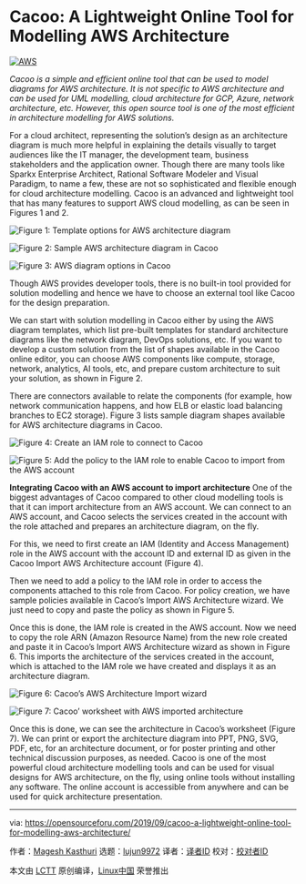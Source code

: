 [#]: collector: (lujun9972)
[#]: translator: ( )
[#]: reviewer: ( )
[#]: publisher: ( )
[#]: url: ( )
[#]: subject: (Cacoo: A Lightweight Online Tool for Modelling AWS Architecture)
[#]: via: (https://opensourceforu.com/2019/09/cacoo-a-lightweight-online-tool-for-modelling-aws-architecture/)
[#]: author: (Magesh Kasthuri https://opensourceforu.com/author/magesh-kasthuri/)

Cacoo: A Lightweight Online Tool for Modelling AWS Architecture
======

[![AWS][1]][2]

_Cacoo is a simple and efficient online tool that can be used to model diagrams for AWS architecture. It is not specific to AWS architecture and can be used for UML modelling, cloud architecture for GCP, Azure, network architecture, etc. However, this open source tool is one of the most efficient in architecture modelling for AWS solutions._

For a cloud architect, representing the solution’s design as an architecture diagram is much more helpful in explaining the details visually to target audiences like the IT manager, the development team, business stakeholders and the application owner. Though there are many tools like Sparkx Enterprise Architect, Rational Software Modeler and Visual Paradigm, to name a few, these are not so sophisticated and flexible enough for cloud architecture modelling. Cacoo is an advanced and lightweight tool that has many features to support AWS cloud modelling, as can be seen in Figures 1 and 2.

![Figure 1: Template options for AWS architecture diagram][3]

![Figure 2: Sample AWS architecture diagram in Cacoo][4]

![Figure 3: AWS diagram options in Cacoo][5]

Though AWS provides developer tools, there is no built-in tool provided for solution modelling and hence we have to choose an external tool like Cacoo for the design preparation.

We can start with solution modelling in Cacoo either by using the AWS diagram templates, which list pre-built templates for standard architecture diagrams like the network diagram, DevOps solutions, etc. If you want to develop a custom solution from the list of shapes available in the Cacoo online editor, you can choose AWS components like compute, storage, network, analytics, AI tools, etc, and prepare custom architecture to suit your solution, as shown in Figure 2.

There are connectors available to relate the components (for example, how network communication happens, and how ELB or elastic load balancing branches to EC2 storage). Figure 3 lists sample diagram shapes available for AWS architecture diagrams in Cacoo.

![Figure 4: Create an IAM role to connect to Cacoo][6]

![Figure 5: Add the policy to the IAM role to enable Cacoo to import from the AWS account][7]

**Integrating Cacoo with an AWS account to import architecture**
One of the biggest advantages of Cacoo compared to other cloud modelling tools is that it can import architecture from an AWS account. We can connect to an AWS account, and Cacoo selects the services created in the account with the role attached and prepares an architecture diagram, on the fly.

For this, we need to first create an IAM (Identity and Access Management) role in the AWS account with the account ID and external ID as given in the Cacoo Import AWS Architecture account (Figure 4).

Then we need to add a policy to the IAM role in order to access the components attached to this role from Cacoo. For policy creation, we have sample policies available in Cacoo’s Import AWS Architecture wizard. We just need to copy and paste the policy as shown in Figure 5.

Once this is done, the IAM role is created in the AWS account. Now we need to copy the role ARN (Amazon Resource Name) from the new role created and paste it in Cacoo’s Import AWS Architecture wizard as shown in Figure 6. This imports the architecture of the services created in the account, which is attached to the IAM role we have created and displays it as an architecture diagram.

![Figure 6: Cacoo’s AWS Architecture Import wizard][8]

![Figure 7: Cacoo’ worksheet with AWS imported architecture][9]

Once this is done, we can see the architecture in Cacoo’s worksheet (Figure 7). We can print or export the architecture diagram into PPT, PNG, SVG, PDF, etc, for an architecture document, or for poster printing and other technical discussion purposes, as needed.
Cacoo is one of the most powerful cloud architecture modelling tools and can be used for visual designs for AWS architecture, on the fly, using online tools without installing any software. The online account is accessible from anywhere and can be used for quick architecture presentation.

--------------------------------------------------------------------------------

via: https://opensourceforu.com/2019/09/cacoo-a-lightweight-online-tool-for-modelling-aws-architecture/

作者：[Magesh Kasthuri][a]
选题：[lujun9972][b]
译者：[译者ID](https://github.com/译者ID)
校对：[校对者ID](https://github.com/校对者ID)

本文由 [LCTT](https://github.com/LCTT/TranslateProject) 原创编译，[Linux中国](https://linux.cn/) 荣誉推出

[a]: https://opensourceforu.com/author/magesh-kasthuri/
[b]: https://github.com/lujun9972
[1]: https://i1.wp.com/opensourceforu.com/wp-content/uploads/2017/07/AWS.jpg?resize=696%2C427&ssl=1 (AWS)
[2]: https://i1.wp.com/opensourceforu.com/wp-content/uploads/2017/07/AWS.jpg?fit=750%2C460&ssl=1
[3]: https://i1.wp.com/opensourceforu.com/wp-content/uploads/2019/09/Figure-1-Template-options-for-AWS-architecture-diagram.jpg?resize=350%2C262&ssl=1
[4]: https://i2.wp.com/opensourceforu.com/wp-content/uploads/2019/09/Figure-2-Sample-AWS-architecture-diagram-in-Cacoo.jpg?resize=350%2C186&ssl=1
[5]: https://i0.wp.com/opensourceforu.com/wp-content/uploads/2019/09/Figure-3-AWS-diagram-options-in-Cacoo.jpg?resize=350%2C337&ssl=1
[6]: https://i2.wp.com/opensourceforu.com/wp-content/uploads/2019/09/Figure-4-Create-an-IAM-role-to-connect-to-Cacoo.jpg?resize=350%2C228&ssl=1
[7]: https://i0.wp.com/opensourceforu.com/wp-content/uploads/2019/09/Figure-5-Add-the-policy-to-the-IAM-role-to-enable-Cacoo-to-import-from-the-AWS-account.jpg?resize=350%2C221&ssl=1
[8]: https://i1.wp.com/opensourceforu.com/wp-content/uploads/2019/09/Figure-6-Cacoo%E2%80%99s-AWS-Architecture-Import-wizard.jpg?resize=350%2C353&ssl=1
[9]: https://i0.wp.com/opensourceforu.com/wp-content/uploads/2019/09/Figure-7-Cacoo%E2%80%99s-worksheet-with-AWS-imported-architecture.jpg?resize=350%2C349&ssl=1

